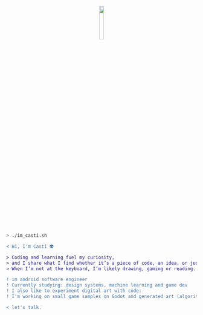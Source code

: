 <a href="https://media.giphy.com/media/3o6gDYSYjPs9ysOzu0/giphy.gif" width="100%" height="auto"/></a>
<div id="header" align="center">
  <img src="https://66.media.tumblr.com/tumblr_mcfql2kXpV1rfjowdo1_500.gif" width="15%" height="auto"/>
</div>

```zsh
> ./im_casti.sh
```

```diff
< Hi, I'm Casti 👽

> Coding and learning fuel my curiosity, 
> and I share what I find whether it’s a piece of code, an idea, or just a little enthusiasm.
> When I’m not at the keyboard, I’m likely drawing, gaming or reading.

! ‍im android software engineer
! Currently studying: design systems, machine learning and game dev
! I also like to experiment digital art with code:
! I'm working on small game samples on Godot and generated art (algorithmically)

< let's talk.  
```

